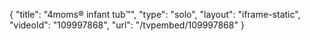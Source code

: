 {
    "title": "4moms&reg; infant tub&trade;",
    "type": "solo",
    "layout": "iframe-static",
    "videoId": "109997868",
    "url": "\/tvpembed\/109997868"
}